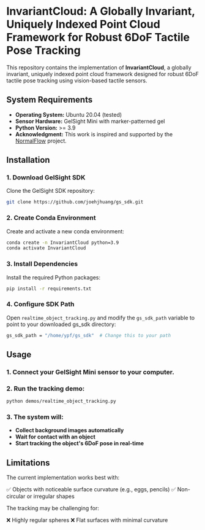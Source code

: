 # InvariantCloud: A Globally Invariant, Uniquely Indexed Point Cloud Framework for Robust 6DoF Tactile Pose Tracking

This repository contains the implementation of **InvariantCloud**, a globally invariant, uniquely indexed point cloud framework designed for robust 6DoF tactile pose tracking using vision-based tactile sensors.

## System Requirements

- **Operating System:** Ubuntu 20.04 (tested)
- **Sensor Hardware:** GelSight Mini with marker-patterned gel
- **Python Version:** >= 3.9
- **Acknowledgment:** This work is inspired and supported by the [NormalFlow](https://github.com/joehjhuang/normalflow) project.

## Installation

### 1. Download GelSight SDK

Clone the GelSight SDK repository:

```bash
git clone https://github.com/joehjhuang/gs_sdk.git
```

### 2. Create Conda Environment

Create and activate a new conda environment:

```bash
conda create -n InvariantCloud python=3.9
conda activate InvariantCloud
```

### 3. Install Dependencies

Install the required Python packages:

```bash
pip install -r requirements.txt
```

### 4. Configure SDK Path

Open `realtime_object_tracking.py` and modify the `gs_sdk_path` variable to point to your downloaded gs_sdk directory:

```bash
gs_sdk_path = "/home/ypf/gs_sdk"  # Change this to your path
```

## Usage

### 1. Connect your GelSight Mini sensor to your computer.

### 2. Run the tracking demo:

```bash
python demos/realtime_object_tracking.py
```

### 3. The system will:
- **Collect background images automatically**
- **Wait for contact with an object** 
- **Start tracking the object's 6DoF pose in real-time**

## Limitations

The current implementation works best with:

✅ Objects with noticeable surface curvature (e.g., eggs, pencils)
✅ Non-circular or irregular shapes

The tracking may be challenging for:

❌ Highly regular spheres
❌ Flat surfaces with minimal curvature



